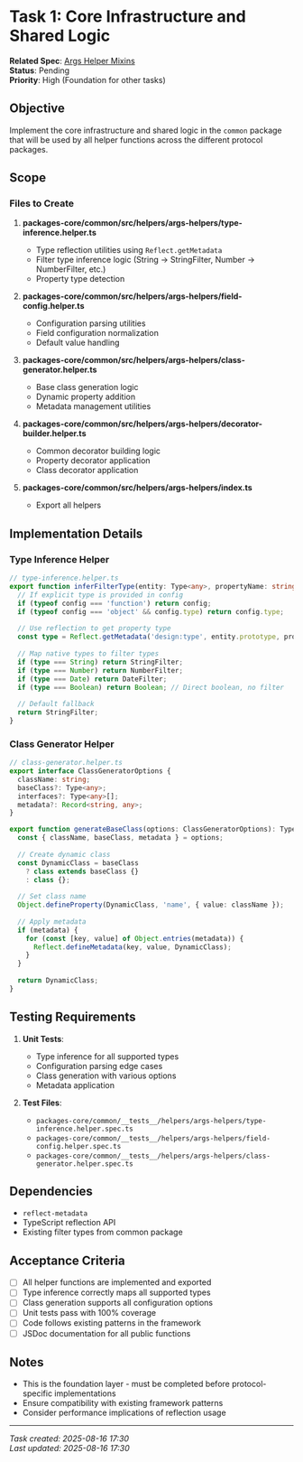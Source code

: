 # Task 1: Core Infrastructure and Shared Logic

**Related Spec**: [Args Helper Mixins](../../specs/202508161706%20-%20args_helper_mixins.md)  
**Status**: Pending  
**Priority**: High (Foundation for other tasks)

## Objective

Implement the core infrastructure and shared logic in the `common` package that will be used by all helper functions across the different protocol packages.

## Scope

### Files to Create

1. **packages-core/common/src/helpers/args-helpers/type-inference.helper.ts**
   - Type reflection utilities using `Reflect.getMetadata`
   - Filter type inference logic (String → StringFilter, Number → NumberFilter, etc.)
   - Property type detection

2. **packages-core/common/src/helpers/args-helpers/field-config.helper.ts**
   - Configuration parsing utilities
   - Field configuration normalization
   - Default value handling

3. **packages-core/common/src/helpers/args-helpers/class-generator.helper.ts**
   - Base class generation logic
   - Dynamic property addition
   - Metadata management utilities

4. **packages-core/common/src/helpers/args-helpers/decorator-builder.helper.ts**
   - Common decorator building logic
   - Property decorator application
   - Class decorator application

5. **packages-core/common/src/helpers/args-helpers/index.ts**
   - Export all helpers

## Implementation Details

### Type Inference Helper

```typescript
// type-inference.helper.ts
export function inferFilterType(entity: Type<any>, propertyName: string, config?: FieldConfig): Type<any> {
  // If explicit type is provided in config
  if (typeof config === 'function') return config;
  if (typeof config === 'object' && config.type) return config.type;
  
  // Use reflection to get property type
  const type = Reflect.getMetadata('design:type', entity.prototype, propertyName);
  
  // Map native types to filter types
  if (type === String) return StringFilter;
  if (type === Number) return NumberFilter;
  if (type === Date) return DateFilter;
  if (type === Boolean) return Boolean; // Direct boolean, no filter
  
  // Default fallback
  return StringFilter;
}
```

### Class Generator Helper

```typescript
// class-generator.helper.ts
export interface ClassGeneratorOptions {
  className: string;
  baseClass?: Type<any>;
  interfaces?: Type<any>[];
  metadata?: Record<string, any>;
}

export function generateBaseClass(options: ClassGeneratorOptions): Type<any> {
  const { className, baseClass, metadata } = options;
  
  // Create dynamic class
  const DynamicClass = baseClass 
    ? class extends baseClass {}
    : class {};
    
  // Set class name
  Object.defineProperty(DynamicClass, 'name', { value: className });
  
  // Apply metadata
  if (metadata) {
    for (const [key, value] of Object.entries(metadata)) {
      Reflect.defineMetadata(key, value, DynamicClass);
    }
  }
  
  return DynamicClass;
}
```

## Testing Requirements

1. **Unit Tests**:
   - Type inference for all supported types
   - Configuration parsing edge cases
   - Class generation with various options
   - Metadata application

2. **Test Files**:
   - `packages-core/common/__tests__/helpers/args-helpers/type-inference.helper.spec.ts`
   - `packages-core/common/__tests__/helpers/args-helpers/field-config.helper.spec.ts`
   - `packages-core/common/__tests__/helpers/args-helpers/class-generator.helper.spec.ts`

## Dependencies

- `reflect-metadata`
- TypeScript reflection API
- Existing filter types from common package

## Acceptance Criteria

- [ ] All helper functions are implemented and exported
- [ ] Type inference correctly maps all supported types
- [ ] Class generation supports all configuration options
- [ ] Unit tests pass with 100% coverage
- [ ] Code follows existing patterns in the framework
- [ ] JSDoc documentation for all public functions

## Notes

- This is the foundation layer - must be completed before protocol-specific implementations
- Ensure compatibility with existing framework patterns
- Consider performance implications of reflection usage

---
*Task created: 2025-08-16 17:30*  
*Last updated: 2025-08-16 17:30*